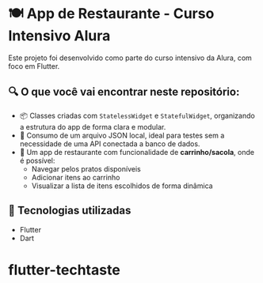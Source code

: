 # 🍽️ App de Restaurante - Curso Intensivo Alura

Este projeto foi desenvolvido como parte do curso intensivo da Alura, com foco em Flutter.

## 🔍 O que você vai encontrar neste repositório:

- 📦 Classes criadas com `StatelessWidget` e `StatefulWidget`, organizando a estrutura do app de forma clara e modular.
- 📄 Consumo de um arquivo JSON local, ideal para testes sem a necessidade de uma API conectada a banco de dados.
- 🛒 Um app de restaurante com funcionalidade de **carrinho/sacola**, onde é possível:
  - Navegar pelos pratos disponíveis
  - Adicionar itens ao carrinho
  - Visualizar a lista de itens escolhidos de forma dinâmica

## 🚧 Tecnologias utilizadas

- Flutter
- Dart

# flutter-techtaste
